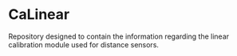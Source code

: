 # CaLinear
Repository designed to contain the information regarding the linear calibration module used for distance sensors.
